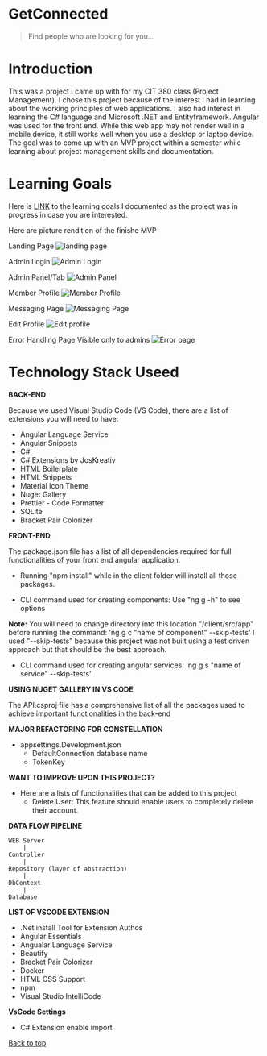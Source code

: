 # GetConnected
> Find people who are looking for you...

# Introduction
This was a project I came up with for my CIT 380 class (Project Management). I chose this project because of the interest I had in learning about the working principles of web applications. I also had interest in learning the C# language and Microsoft .NET and Entityframework. Angular was used for the front end. While this web app may not render well in a mobile device, it still works well when you use a desktop or laptop device. The goal was to come up with an MVP project within a semester while learning about project management skills and documentation.

# Learning Goals
Here is [LINK](client/LearningGoals.txt) to the learning goals I documented as the project was in progress in case you are interested.

Here are picture rendition of the finishe MVP

Landing Page
![landing page](client/campusnet_landingPage.png)

Admin Login
![Admin Login](client/admin_login.png)

Admin Panel/Tab
![Admin Panel](client/admin_panel.png)

Member Profile
![Member Profile](client/member_profile.png)

Messaging Page
![Messaging Page](client/message%20feature.png)

Edit Profile
![Edit profile](client/edit_profile.png)

Error Handling Page Visible only to admins
![Error page](client/error_handling%20page.png)

# Technology Stack Useed
**BACK-END**

Because we used Visual Studio Code (VS Code), there are a list of extensions you will need to have:
- Angular Language Service
- Angular Snippets
- C#
- C# Extensions by JosKreativ
- HTML Boilerplate
- HTML Snippets
- Material Icon Theme
- Nuget Gallery
- Prettier - Code Formatter
- SQLite
- Bracket Pair Colorizer

**FRONT-END**

The package.json file has a list of all dependencies required for full functionalities of your front end angular application.
- Running "npm install" while in the client folder will install all those packages.

- CLI command used for creating components: Use "ng g -h" to see options

**Note:** You will need to change directory into this location "/client/src/app" before running the command:
'ng g c "name of component" --skip-tests'
I used "--skip-tests" because this project was not built using a test driven approach but that should be the best approach.

- CLI command used for creating angular services: 'ng g s "name of service" --skip-tests'




**USING NUGET GALLERY IN VS CODE**

The API.csproj file has a comprehensive list of all the packages used to achieve important functionalities in the back-end


**MAJOR REFACTORING FOR CONSTELLATION**

- appsettings.Development.json
    - DefaultConnection database name
    - TokenKey

**WANT TO IMPROVE UPON THIS PROJECT?**

- Here are a lists of functionalities that can be added to this project
   - Delete User: This feature should enable users to completely delete their account.


**DATA FLOW PIPELINE**

    WEB Server
        |
    Controller
        |
    Repository (layer of abstraction)
        |
    DbContext
        |
    Database


**LIST OF VSCODE EXTENSION**
- .Net install Tool for Extension Authos
- Angular Essentials
- Angualar Language Service
- Beautify
- Bracket Pair Colorizer
- Docker
- HTML CSS Support
- npm
- Visual Studio IntelliCode

**VsCode Settings**
- C# Extension enable import

[Back to top](#getconnected)
